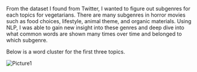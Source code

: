 From the dataset I found from Twitter, I wanted to figure out subgenres for each topics for vegetarians. There are many subgenres in horror movies such as food choices, lifestyle, animal theme, and organic materials. Using NLP, I was able to gain new insight into these genres and deep dive into what common words are shown many times over time and belonged to which subgenre.

Below is a word cluster for the first three topics. 

![Picture1](https://user-images.githubusercontent.com/86501110/141520976-e2479414-7d94-4664-b8a6-e75e829aad07.jpg)
